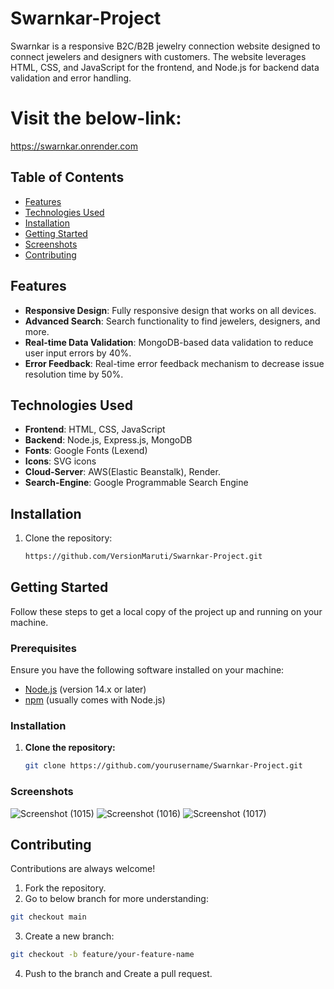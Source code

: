 # Swarnkar-Project

Swarnkar is a responsive B2C/B2B jewelry connection website designed to connect jewelers and designers with customers. The website leverages HTML, CSS, and JavaScript for the frontend, and Node.js for backend data validation and error handling.

# Visit the below-link:
https://swarnkar.onrender.com

## Table of Contents

- [Features](#features)
- [Technologies Used](#technologies-used)
- [Installation](#installation)
- [Getting Started](#gettingstarted)
- [Screenshots](#project-structure)
- [Contributing](#contributing)

## Features

- **Responsive Design**: Fully responsive design that works on all devices.
- **Advanced Search**: Search functionality to find jewelers, designers, and more.
- **Real-time Data Validation**: MongoDB-based data validation to reduce user input errors by 40%.
- **Error Feedback**: Real-time error feedback mechanism to decrease issue resolution time by 50%.

## Technologies Used

- **Frontend**: HTML, CSS, JavaScript
- **Backend**: Node.js, Express.js, MongoDB
- **Fonts**: Google Fonts (Lexend)
- **Icons**: SVG icons
- **Cloud-Server**: AWS(Elastic Beanstalk), Render.
- **Search-Engine**: Google Programmable Search Engine

## Installation

1. Clone the repository:
   ```sh
   https://github.com/VersionMaruti/Swarnkar-Project.git
   ```

## Getting Started

Follow these steps to get a local copy of the project up and running on your machine.

### Prerequisites

Ensure you have the following software installed on your machine:

- [Node.js](https://nodejs.org/) (version 14.x or later)
- [npm](https://www.npmjs.com/) (usually comes with Node.js)

### Installation

1. **Clone the repository:**

   ```sh
   git clone https://github.com/yourusername/Swarnkar-Project.git

### Screenshots
![Screenshot (1015)](https://github.com/VersionMaruti/Swarnkar-Project/assets/156605831/ea34bbde-07f7-4b7c-9cf1-90c5d46b9963)
![Screenshot (1016)](https://github.com/VersionMaruti/Swarnkar-Project/assets/156605831/9e46a6a2-cb03-4236-9cf1-3bd9266e065e)
![Screenshot (1017)](https://github.com/VersionMaruti/Swarnkar-Project/assets/156605831/974979c2-158a-4d11-b5c6-cad4521eba78)

## Contributing

Contributions are always welcome!

1. Fork the repository.
2. Go to below branch for more understanding:
```sh
git checkout main
```
3. Create a new branch:
```sh
git checkout -b feature/your-feature-name
```
4. Push to the branch and Create a pull request.

